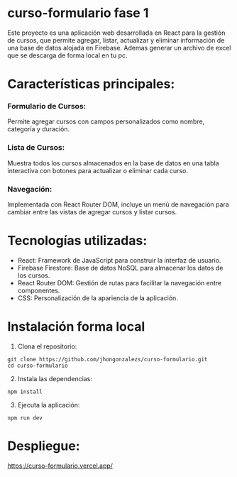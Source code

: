 # curso-formulario fase 1
Este proyecto es una aplicación web desarrollada en React para la gestión de cursos, que permite agregar, listar, actualizar y eliminar información de una base de datos alojada en Firebase. Ademas generar un archivo de excel que se descarga de forma local  en tu pc.

# Características principales:
### Formulario de Cursos: 
Permite agregar cursos con campos personalizados como nombre, categoría y duración.
### Lista de Cursos: 
Muestra todos los cursos almacenados en la base de datos en una tabla interactiva con botones para actualizar o eliminar cada curso.
### Navegación: 
Implementada con React Router DOM, incluye un menú de navegación para cambiar entre las vistas de agregar cursos y listar cursos.

# Tecnologías utilizadas:
- React: Framework de JavaScript para construir la interfaz de usuario.
- Firebase Firestore: Base de datos NoSQL para almacenar los datos de los cursos.
- React Router DOM: Gestión de rutas para facilitar la navegación entre componentes.
- CSS: Personalización de la apariencia de la aplicación.

# Instalación forma local

1. Clona el repositorio:

```
git clone https://github.com/jhongonzalezs/curso-formulario.git
cd curso-formulario
```

2. Instala las dependencias:

```
npm install
```

3. Ejecuta la aplicación:

```
npm run dev
```


# Despliegue:
https://curso-formulario.vercel.app/ 
